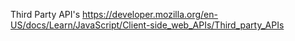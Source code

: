 Third Party API's
  https://developer.mozilla.org/en-US/docs/Learn/JavaScript/Client-side_web_APIs/Third_party_APIs

